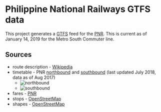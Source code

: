 # Philippine National Railways GTFS data

This project generates a [GTFS][1] feed for the [PNR][2]. This is current as of
January 14, 2019 for the Metro South Commuter line.

## Sources

 * route description - [Wikipedia][3]
 * timetable - PNR [northbound][4] and [southbound][5] (last updated July 2018, data as of Aug 2017)
   * ![northbound](images/nb081517.jpg)
   * ![southbound](images/sb081517.jpg)
 * fares - [PNR][6]
 * stops - [OpenStreetMap][7]
 * shapes - [OpenStreetMap][7]

[1]: http://gtfs.org
[2]: http://pnr.gov.ph
[3]: https://en.wikipedia.org/wiki/PNR_Metro_South_Commuter_Line
[4]: http://www.pnr.gov.ph/images/Timetable/nb081517.jpg
[5]: http://www.pnr.gov.ph/images/Timetable/sb081517.jpg
[6]: http://pnr.gov.ph/images/banners/fare_increase_aircon.jpg
[7]: https://www.openstreetmap.org/relation/660480
